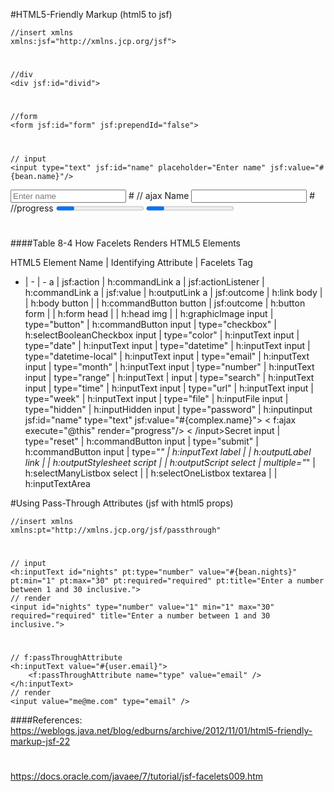 #HTML5-Friendly Markup (html5 to jsf)

	//insert xmlns
	xmlns:jsf="http://xmlns.jcp.org/jsf">
#
	//div
	<div jsf:id="divid">
#
	//form
	<form jsf:id="form" jsf:prependId="false">
#
	// input
	<input type="text" jsf:id="name" placeholder="Enter name" jsf:value="#{bean.name}"/>
<input type="text" jsf:id="name" placeholder="Enter name" jsf:value="#{bean.name}"/>
#
	// ajax
	<label jsf:for="name">Name </label>
	<input jsf:id="name" type="text" jsf:value="#{complex.name}">
		<f:ajax execute="@this" render="progress"/>
	</input>
#
	//progress
	<progress jsf:id="progress" max="3">#{complex.progress} of 3 </progress>
<progress jsf:id="progress" max="3">#{complex.progress} of 3 </progress>

#

####Table 8-4 How Facelets Renders HTML5 Elements

HTML5 Element Name | Identifying Attribute | Facelets Tag
 - | - | - 
a | jsf:action | h:commandLink
a | jsf:actionListener | h:commandLink
a | jsf:value | h:outputLink
a | jsf:outcome | h:link
body |  | h:body
button |  | h:commandButton
button | jsf:outcome | h:button
form |  | h:form
head |  | h:head
img |  | h:graphicImage
input | type="button" | h:commandButton
input | type="checkbox" | h:selectBooleanCheckbox
input | type="color" | h:inputText
input | type="date" | h:inputText
input | type="datetime" | h:inputText
input | type="datetime-local" | h:inputText
input | type="email" | h:inputText
input | type="month" | h:inputText
input | type="number" | h:inputText
input | type="range" | h:inputText | 
input | type="search" | h:inputText
input | type="time" | h:inputText
input | type="url" | h:inputText
input | type="week" | h:inputText
input | type="file" | h:inputFile
input | type="hidden" | h:inputHidden
input | type="password" | h:inputinput jsf:id="name" type="text" jsf:value="#{complex.name}">
                < f:ajax execute="@this" render="progress"/>
            < /input>Secret
input | type="reset" | h:commandButton
input | type="submit" | h:commandButton
input | type="*" | h:inputText
label |  | h:outputLabel
link |  | h:outputStylesheet
script |  | h:outputScript
select | multiple="*" | h:selectManyListbox
select |  | h:selectOneListbox
textarea |  | h:inputTextArea

#Using Pass-Through Attributes (jsf with html5 props)

	//insert xmlns
	xmlns:pt="http://xmlns.jcp.org/jsf/passthrough"
#
	// input
	<h:inputText id="nights" pt:type="number" value="#{bean.nights}" pt:min="1" pt:max="30" pt:required="required" pt:title="Enter a number between 1 and 30 inclusive.">
	// render
	<input id="nights" type="number" value="1" min="1" max="30" required="required" title="Enter a number between 1 and 30 inclusive.">
#
	// f:passThroughAttribute
	<h:inputText value="#{user.email}">
		<f:passThroughAttribute name="type" value="email" />
	</h:inputText>
	// render
	<input value="me@me.com" type="email" />

####References:
https://weblogs.java.net/blog/edburns/archive/2012/11/01/html5-friendly-markup-jsf-22
#
https://docs.oracle.com/javaee/7/tutorial/jsf-facelets009.htm
